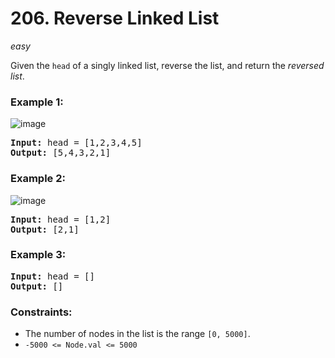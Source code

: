# 206. Reverse Linked List
_easy_

Given the `head` of a singly linked list, reverse the list, and return the _reversed list_.

### Example 1:
![image](https://assets.leetcode.com/uploads/2021/02/19/rev1ex1.jpg)

<pre>
<b>Input:</b> head = [1,2,3,4,5]
<b>Output:</b> [5,4,3,2,1]
</pre>

### Example 2:
![image](https://assets.leetcode.com/uploads/2021/02/19/rev1ex2.jpg)

<pre>
<b>Input:</b> head = [1,2]
<b>Output:</b> [2,1]
</pre>

### Example 3:

<pre>
<b>Input:</b> head = []
<b>Output:</b> []
</pre>


### Constraints:

- The number of nodes in the list is the range `[0, 5000]`.
- `-5000 <= Node.val <= 5000`
